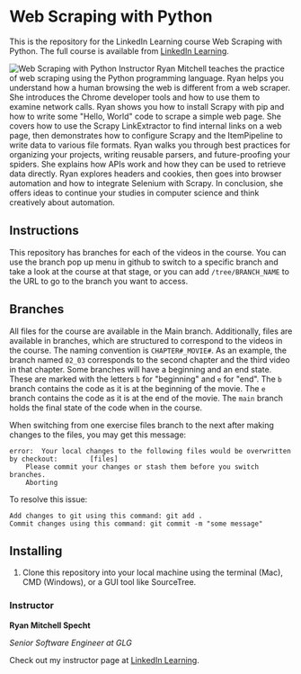 # Web Scraping with Python
This is the repository for the LinkedIn Learning course Web Scraping with Python. The full course is available from [LinkedIn Learning][lil-course-url].

![Web Scraping with Python][lil-thumbnail-url] 
Instructor Ryan Mitchell teaches the practice of web scraping using the Python programming language. Ryan helps you understand how a human browsing the web is different from a web scraper. She introduces the Chrome developer tools and how to use them to examine network calls. Ryan shows you how to install Scrapy with pip and how to write some "Hello, World" code to scrape a simple web page. She covers how to use the Scrapy LinkExtractor to find internal links on a web page, then demonstrates how to configure Scrapy and the ItemPipeline to write data to various file formats. Ryan walks you through best practices for organizing your projects, writing reusable parsers, and future-proofing your spiders. She explains how APIs work and how they can be used to retrieve data directly. Ryan explores headers and cookies, then goes into browser automation and how to integrate Selenium with Scrapy. In conclusion, she offers ideas to continue your studies in computer science and think creatively about automation.

## Instructions
This repository has branches for each of the videos in the course. You can use the branch pop up menu in github to switch to a specific branch and take a look at the course at that stage, or you can add `/tree/BRANCH_NAME` to the URL to go to the branch you want to access.

## Branches
All files for the course are available in the Main branch. Additionally, files are available in branches, which are structured to correspond to the videos in the course. The naming convention is `CHAPTER#_MOVIE#`. As an example, the branch named `02_03` corresponds to the second chapter and the third video in that chapter. 
Some branches will have a beginning and an end state. These are marked with the letters `b` for "beginning" and `e` for "end". The `b` branch contains the code as it is at the beginning of the movie. The `e` branch contains the code as it is at the end of the movie. The `main` branch holds the final state of the code when in the course.

When switching from one exercise files branch to the next after making changes to the files, you may get this message:

   	error:  Your local changes to the following files would be overwritten by checkout:        [files]
    	Please commit your changes or stash them before you switch branches.
    	Aborting

To resolve this issue:
	
   	Add changes to git using this command: git add .
	Commit changes using this command: git commit -m "some message"


## Installing
1. Clone this repository into your local machine using the terminal (Mac), CMD (Windows), or a GUI tool like SourceTree.


### Instructor

**Ryan Mitchell Specht**

_Senior Software Engineer at GLG_

Check out my instructor page at [LinkedIn Learning](https://www.linkedin.com/learning/instructors/ryan-mitchell-specht?u=104).

[lil-course-url]: https://www.linkedin.com/learning/web-scraping-with-python
[lil-thumbnail-url]: https://cdn.lynda.com/course/2848331/2848331-1607698087639-16x9.jpg
